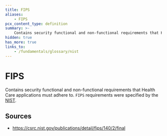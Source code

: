 ```yaml
---
title: FIPS
aliases:
    - FIPS
pcx_content_type: definition
summary: >-
    Contains security functional and non-functional requirements that Health Care applications must adhere to.
hidden: true
has_more: true
links_to:
    - /fundamentals/glossary/nist
---
```


# FIPS

Contains security functional and non-functional requirements that Health Care applications must adhere to. `FIPS` requirements were specified by the [NIST](/fundamentals/glossary/nist).

## Sources

-   https://csrc.nist.gov/publications/detail/fips/140/2/final
